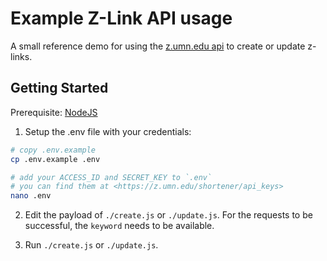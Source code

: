# Example Z-Link API usage

A small reference demo for using the [z.umn.edu api](https://z.umn.edu/shortener/api_keys) to create or update z-links.

## Getting Started

Prerequisite: [NodeJS](https://nodejs.org/en)


1. Setup the .env file with your credentials:
```sh
# copy .env.example
cp .env.example .env

# add your ACCESS_ID and SECRET_KEY to `.env` 
# you can find them at <https://z.umn.edu/shortener/api_keys>
nano .env
```

2. Edit the payload of `./create.js` or `./update.js`. For the requests to be successful, the `keyword` needs to be available.

3. Run `./create.js` or `./update.js`. 


